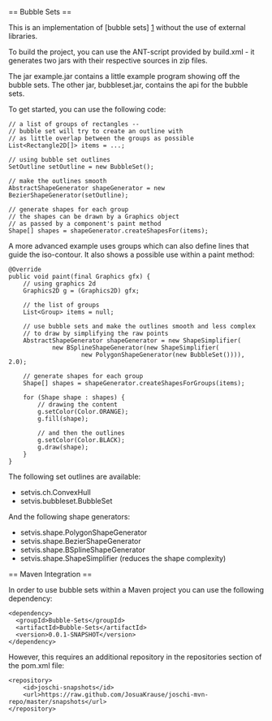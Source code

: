 
== Bubble Sets ==

This is an implementation of [bubble sets] [1]
without the use of external libraries.

To build the project, you can use the ANT-script
provided by build.xml - it generates two jars with
their respective sources in zip files.

The jar example.jar contains a little example
program showing off the bubble sets. The other
jar, bubbleset.jar, contains the api for the
bubble sets.

To get started, you can use the following code:

    // a list of groups of rectangles --
    // bubble set will try to create an outline with
    // as little overlap between the groups as possible
    List<Rectangle2D[]> items = ...;

    // using bubble set outlines
    SetOutline setOutline = new BubbleSet();

    // make the outlines smooth
    AbstractShapeGenerator shapeGenerator = new BezierShapeGenerator(setOutline);

    // generate shapes for each group
    // the shapes can be drawn by a Graphics object
    // as passed by a component's paint method
    Shape[] shapes = shapeGenerator.createShapesFor(items);

A more advanced example uses groups which can also
define lines that guide the iso-contour. It also shows
a possible use within a paint method:

    @Override
    public void paint(final Graphics gfx) {
        // using graphics 2d
        Graphics2D g = (Graphics2D) gfx;

        // the list of groups
        List<Group> items = null;

        // use bubble sets and make the outlines smooth and less complex
        // to draw by simplifying the raw points
        AbstractShapeGenerator shapeGenerator = new ShapeSimplifier(
                new BSplineShapeGenerator(new ShapeSimplifier(
                        new PolygonShapeGenerator(new BubbleSet()))), 2.0);

        // generate shapes for each group
        Shape[] shapes = shapeGenerator.createShapesForGroups(items);

        for (Shape shape : shapes) {
            // drawing the content
            g.setColor(Color.ORANGE);
            g.fill(shape);
            
            // and then the outlines
            g.setColor(Color.BLACK);
            g.draw(shape);
        }
    }

The following set outlines are available:

- setvis.ch.ConvexHull
- setvis.bubbleset.BubbleSet

And the following shape generators:

- setvis.shape.PolygonShapeGenerator
- setvis.shape.BezierShapeGenerator
- setvis.shape.BSplineShapeGenerator
- setvis.shape.ShapeSimplifier (reduces the shape complexity)

== Maven Integration ==

In order to use bubble sets within a Maven project you can use the following dependency:

    <dependency>
      <groupId>Bubble-Sets</groupId>
      <artifactId>Bubble-Sets</artifactId>
      <version>0.0.1-SNAPSHOT</version>
    </dependency>

However, this requires an additional repository in the repositories section of the pom.xml file:

    <repository>
        <id>joschi-snapshots</id>
        <url>https://raw.github.com/JosuaKrause/joschi-mvn-repo/master/snapshots</url>
    </repository>

[1]: http://faculty.uoit.ca/collins/research/bubblesets/ "Collins, Christopher; Penn, Gerald; Carpendale, Sheelagh. Bubble Sets: Revealing Set Relations over Existing Visualizations. In IEEE Transactions on Visualization and Computer Graphics (Proceedings of the IEEE Conference on Information Visualization (InfoVis '09)), 15(6): November-December, 2009."
